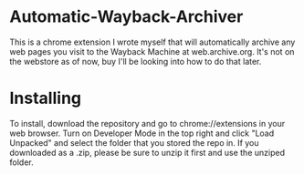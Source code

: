 # Automatic-Wayback-Archiver
This is a chrome extension I wrote myself that will automatically archive any web pages you visit to the Wayback Machine at web.archive.org. It's not on the webstore as of now, buy I'll be looking into how to do that later.

# Installing
To install, download the repository and go to chrome://extensions in your web browser. Turn on Developer Mode in the top right and click "Load Unpacked" and select the folder that you stored the repo in.
If you downloaded as a .zip, please be sure to unzip it first and use the unziped folder.
